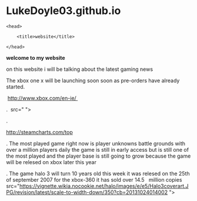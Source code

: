 # LukeDoyle03.github.io

<html>

    <head>

        <title>website</title>

    </head>
<strong>welcome to my website</strong>
    <body>
    <p> on this website i will be talking about the latest gaming news </p>
    
The xbox one x will be launching soon soon as pre-orders have already started.
  
  <p>  http://www.xbox.com/en-ie/  </p> 

 . <img> src=" ">
 
 .<p> http://steamcharts.com/top </p>
 
 . The most played game right now is player unknowns battle grounds with over a million players daily the game is still in early access but is still one of the most played and the player base is still going to grow because the game will be relesed on xbox later this year

. The game halo 3 will turn 10 years old this week it was relesed on the 25th of september 2007 for the xbox-360 it has sold over 14.5   million copies <img> src="https://vignette.wikia.nocookie.net/halo/images/e/e5/Halo3coverart.JPG/revision/latest/scale-to-width-down/350?cb=20131024014002 ">

    </body>

</html>
